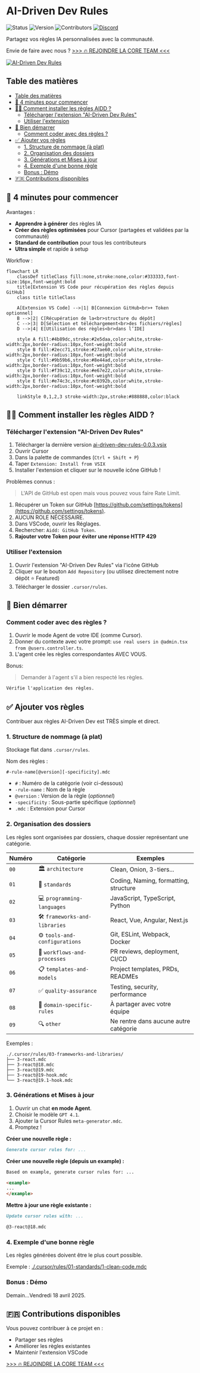 # AI-Driven Dev Rules

![Status](https://img.shields.io/badge/status-active-brightgreen)
![Version](https://img.shields.io/badge/version-0.0.3-blue)
![Contributors](https://img.shields.io/badge/contributors-welcome-orange)
[![Discord](https://img.shields.io/discord/1173363373115723796?color=7289da&label=discord&logo=discord&logoColor=white)](https://discord.gg/invite/ai-driven-dev)

Partagez vos règles IA personnalisées avec la communauté.

Envie de faire avec nous ?
[>>> 🔥 REJOINDRE LA CORE TEAM <<<](./CONTRIBUTING.md)

[![AI-Driven Dev Rules](docs/images/presentation-video.png)](https://www.youtube.com/watch?v=DFTc0W3oTyQ)

## Table des matières

- [Table des matières](#table-des-matières)
- [🧠 4 minutes pour commencer](#-4-minutes-pour-commencer)
- [👨‍💻 Comment installer les règles AIDD ?](#-comment-installer-les-règles-aidd-)
  - [Télécharger l'extension "AI-Driven Dev Rules"](#télécharger-lextension-ai-driven-dev-rules)
  - [Utiliser l'extension](#utiliser-lextension)
- [🚀 Bien démarrer](#-bien-démarrer)
  - [Comment coder avec des règles ?](#comment-coder-avec-des-règles-)
- [✅ Ajouter vos règles](#-ajouter-vos-règles)
  - [1. Structure de nommage (à plat)](#1-structure-de-nommage-à-plat)
  - [2. Organisation des dossiers](#2-organisation-des-dossiers)
  - [3. Générations et Mises à jour](#3-générations-et-mises-à-jour)
  - [4. Exemple d'une bonne règle](#4-exemple-dune-bonne-règle)
  - [Bonus : Démo](#bonus--démo)
- [🇫🇷 Contributions disponibles](#-contributions-disponibles)

## 🧠 4 minutes pour commencer

Avantages :

- **Apprendre à générer** des règles IA
- **Créer des règles optimisées** pour Cursor (partagées et validées par la communauté)
- **Standard de contribution** pour tous les contributeurs
- **Ultra simple** et rapide à setup

Workflow :

```mermaid
flowchart LR
    classDef titleClass fill:none,stroke:none,color:#333333,font-size:16px,font-weight:bold
    title[Extension VS Code pour récupération des règles depuis GitHub]
    class title titleClass

    A[Extension VS Code] -->|1| B[Connexion GitHub<br>+ Token optionnel]
    B -->|2| C[Récupération de la<br>structure du dépôt]
    C -->|3| D[Sélection et téléchargement<br>des fichiers/règles]
    D -->|4| E[Utilisation des règles<br>dans l’IDE]

    style A fill:#4b89dc,stroke:#2e5daa,color:white,stroke-width:2px,border-radius:10px,font-weight:bold
    style B fill:#2ecc71,stroke:#27ae60,color:white,stroke-width:2px,border-radius:10px,font-weight:bold
    style C fill:#9b59b6,stroke:#8e44ad,color:white,stroke-width:2px,border-radius:10px,font-weight:bold
    style D fill:#f39c12,stroke:#e67e22,color:white,stroke-width:2px,border-radius:10px,font-weight:bold
    style E fill:#e74c3c,stroke:#c0392b,color:white,stroke-width:2px,border-radius:10px,font-weight:bold

    linkStyle 0,1,2,3 stroke-width:2px,stroke:#888888,color:black
```

## 👨‍💻 Comment installer les règles AIDD ?

### Télécharger l'extension "AI-Driven Dev Rules"

1. Télécharger la dernière version [ai-driven-dev-rules-0.0.3.vsix](https://github.com/ai-driven-dev/rules/blob/main/vscode/ai-driven-dev-rules/ai-driven-dev-rules-0.0.3.vsix)
2. Ouvrir Cursor
3. Dans la palette de commandes (`Ctrl + Shift + P`)
4. Taper `Extension: Install from VSIX`
5. Installer l'extension et cliquer sur le nouvelle icône GitHub !

Problèmes connus :

> L'API de GitHub est open mais vous pouvez vous faire Rate Limit.

1. Récupérer un Token sur GitHub [https://github.com/settings/tokens](https://github.com/settings/tokens).
2. AUCUN ROLE NÉCESSAIRE.
3. Dans VSCode, ouvrir les Réglages.
4. Rechercher: `Aidd: GitHub Token`.
5. **Rajouter votre Token pour éviter une réponse HTTP 429**

### Utiliser l'extension

1. Ouvrir l'extension "AI-Driven Dev Rules" via l'icône GitHub
2. Cliquer sur le bouton `Add Repository` (ou utilisez directement notre dépôt ⭐ Featured)
3. Télécharger le dossier `.cursor/rules`.

## 🚀 Bien démarrer

### Comment coder avec des règles ?

1. Ouvrir le mode Agent de votre IDE (comme Cursor).
2. Donner du contexte avec votre prompt: `use real users in @admin.tsx from @users.controller.ts`.
3. L'agent crée les règles correspondantes AVEC VOUS.

Bonus:

> Demander à l'agent s'il a bien respecté les règles.

```markdown
Vérifie l'application des règles.
```

## ✅ Ajouter vos règles

Contribuer aux règles AI-Driven Dev est TRÈS simple et direct.

### 1. Structure de nommage (à plat)

Stockage flat dans `.cursor/rules`.

Nom des règles :

```text
#-rule-name[@version][-specificity].mdc
```

- `#` : Numéro de la catégorie (voir ci-dessous)
- `-rule-name` : Nom de la règle
- `@version` : Version de la règle (_optionnel_)
- `-specificity` : Sous-partie spécifique (_optionnel_)
- `.mdc` : Extension pour Cursor

### 2. Organisation des dossiers

Les règles sont organisées par dossiers, chaque dossier représentant une catégorie.

| Numéro | Catégorie                     | Exemples                              |
| ------ | ----------------------------- | ------------------------------------- |
| `00`   | 🏛️ `architecture`             | Clean, Onion, 3-tiers...              |
| `01`   | 📏 `standards`                | Coding, Naming, formatting, structure |
| `02`   | 💻 `programming-languages`    | JavaScript, TypeScript, Python        |
| `03`   | 🛠️ `frameworks-and-libraries` | React, Vue, Angular, Next.js          |
| `04`   | ⚙️ `tools-and-configurations` | Git, ESLint, Webpack, Docker          |
| `05`   | 🔄 `workflows-and-processes`  | PR reviews, deployment, CI/CD         |
| `06`   | 📋 `templates-and-models`     | Project templates, PRDs, READMEs      |
| `07`   | ✅ `quality-assurance`        | Testing, security, performance        |
| `08`   | 🎯 `domain-specific-rules`    | À partager avec votre équipe          |
| `09`   | 🔍 `other`                    | Ne rentre dans aucune autre catégorie |

Exemples :

```text
./.cursor/rules/03-frameworks-and-libraries/
├── 3-react.mdc
├── 3-react@18.mdc
├── 3-react@19.mdc
├── 3-react@19-hook.mdc
└── 3-react@19.1-hook.mdc
```

### 3. Générations et Mises à jour

1. Ouvrir un chat **en mode Agent**.
2. Choisir le modèle `GPT 4.1`.
3. Ajouter la Cursor Rules `meta-generator.mdc`.
4. Promptez !

**Créer une nouvelle règle :**

```markdown
Generate cursor rules for: ...
```

**Créer une nouvelle règle (depuis un example) :**

```markdown
Based on example, generate cursor rules for: ...

<example>
...
</example>
```

**Mettre à jour une règle existante :**

```markdown
Update cursor rules with: ...

@3-react@18.mdc
```

### 4. Exemple d'une bonne règle

Les règles générées doivent être le plus court possible.

Exemple : [./.cursor/rules/01-standards/1-clean-code.mdc](./.cursor/rules/01-standards/1-clean-code.mdc)

### Bonus : Démo

Demain...Vendredi 18 avril 2025.

## 🇫🇷 Contributions disponibles

Vous pouvez contribuer à ce projet en :

- Partager ses règles
- Améliorer les règles existantes
- Maintenir l'extension VSCode

[>>> 🔥 REJOINDRE LA CORE TEAM <<<](./CONTRIBUTING.md)
